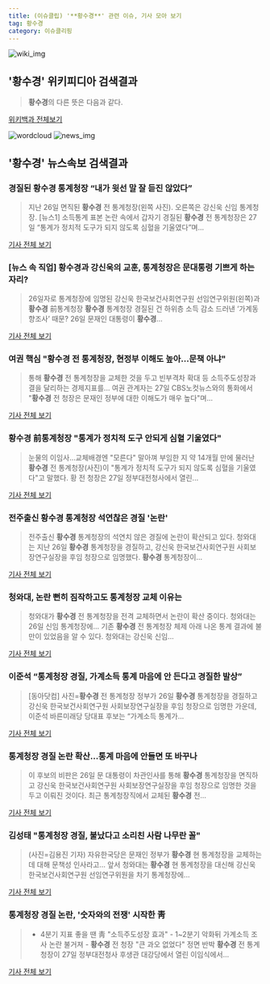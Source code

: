 ```yaml
---
title: (이슈클립) '**황수경**' 관련 이슈, 기사 모아 보기
tag: 황수경
category: 이슈클리핑
---
```

![wiki_img](https://user-images.githubusercontent.com/42597476/44503234-41136a80-a6d0-11e8-9071-6fc6418eafe4.png)
## **'**황수경**'** 위키피디아 검색결과
>**황수경**의 다른 뜻은 다음과 같다.

<a href="https://ko.wikipedia.org/wiki/황수경" target="_blank">위키백과 전체보기</a>

![wordcloud](https://s3.ap-northeast-2.amazonaws.com/lyrics101-wordcloud/2018-08-28-1535412103.png)
![news_img](https://user-images.githubusercontent.com/42597476/44507050-1206f400-a6e4-11e8-8d98-7ffbfebb353f.png)
## **'**황수경**'** 뉴스속보 검색결과
### 경질된 **황수경** 통계청장 “내가 윗선 말 잘 듣진 않았다”

>지난 26일 면직된 **황수경** 전 통계청장(왼쪽 사진). 오른쪽은 강신욱 신임 통계청장. [뉴스1] 소득통계 표본 논란 속에서 갑자기 경질된 **황수경** 전 통계청장은 27일 “통계가 정치적 도구가 되지 않도록 심혈을 기울였다”며...

<a href="http://news.joins.com/article/olink/22511270" target="_blank">기사 전체 보기</a>

### [뉴스 속 직업] **황수경**과 강신욱의 교훈, 통계청장은 문대통령 기쁘게 하는 자리?

>26일자로 통계청장에 임명된 강신욱 한국보건사회연구원 선임연구위원(왼쪽)과 **황수경** 前통계청장         **황수경** 통계청장 경질된 건 하위층 소득 감소 드러낸 ‘가계동향조사’ 때문? 26일 문재인 대통령이 **황수경**...

<a href="http://www.news2day.co.kr/109746" target="_blank">기사 전체 보기</a>

### 여권 핵심 "**황수경** 전 통계청장, 현정부 이해도 높아…문책 아냐"

>통해 **황수경** 전 통계청장을 교체한 것을 두고 빈부격차 확대 등 소득주도성장과 결을 달리하는 경제지표를... 여권 관계자는 27일 CBS노컷뉴스와의 통화에서 "**황수경** 전 청장은 문재인 정부에 대한 이해도가 매우 높다"며...

<a href="http://www.nocutnews.co.kr/news/5022231" target="_blank">기사 전체 보기</a>

### **황수경** 前통계청장 "통계가 정치적 도구 안되게 심혈 기울였다"

>눈물의 이임사…교체배경엔 "모른다" 말아껴 부임한 지 약 14개월 만에 물러난 **황수경** 전 통계청장(사진)이 "통계가 정치적 도구가 되지 않도록 심혈을 기울였다"고 말했다. 황 전 청장은 27일 정부대전청사에서 열린...

<a href="http://news.mk.co.kr/newsRead.php?year=2018&no=538543" target="_blank">기사 전체 보기</a>

### 전주출신 **황수경** 통계청장 석연찮은 경질 '논란'

>전주출신 **황수경** 통계청장의 석연치 않은 경질에 논란이 확산되고 있다. 청와대는 지난 26일 **황수경** 통계청장을 경질하고, 강신욱 한국보건사회연구원 사회보장연구실장을 후임 청장으로 임명했다. **황수경** 통계청장이...

<a href="http://www.jjan.kr/news/articleView.html?idxno=2015543" target="_blank">기사 전체 보기</a>

### 청와대, 논란 뻔히 짐작하고도 통계청장 교체 이유는

>청와대가 **황수경** 전 통계청장을 전격 교체하면서 논란이 확산 중이다. 청와대는 26일 신임 통계청장에... 기존 **황수경** 전 통계청장 체제 아래 나온 통계 결과에 불만이 있었음을 알 수 있다. 청와대는 강신욱 신임...

<a href="http://www.mediatoday.co.kr/?mod=news&act=articleView&idxno=144239" target="_blank">기사 전체 보기</a>

### 이준석 “통계청장 경질, 가계소득 통계 마음에 안 든다고 경질한 발상”

>[동아닷컴] 사진=**황수경** 전 통계청장 정부가 26일 **황수경** 통계청장을 경질하고 강신욱 한국보건사회연구원 사회보장연구실장을 후임 청장으로 임명한 가운데, 이준석 바른미래당 당대표 후보는 “가계소득 통계가...

<a href="http://news.donga.com/3/all/20180827/91692701/2" target="_blank">기사 전체 보기</a>

### 통계청장 경질 논란 확산…통계 마음에 안들면 또 바꾸나

>이 후보의 비판은 26일 문 대통령이 차관인사를 통해 **황수경** 통계청장을 면직하고 강신욱 한국보건사회연구원 사회보장연구실장을 후임 청장으로 임명한 것을 두고 이뤄진 것이다. 최근 통계청장직에서 교체된 **황수경** 전...

<a href="http://news.kmib.co.kr/article/view.asp?arcid=0012633489&code=61111111&cp=nv" target="_blank">기사 전체 보기</a>

### 김성태 "통계청장 경질, 불났다고 소리친 사람 나무란 꼴"

>(사진=김용진 기자) 자유한국당은 문재인 정부가 **황수경** 현 통계청장을 교체하는 데 대해 문책성 인사라고... 앞서 청와대는 **황수경** 현 통계청장을 대신해 강신욱 한국보건사회연구원 선임연구위원을 차기 통계청장에...

<a href="http://www.joseilbo.com/news/news_read.php?uid=359587&class=32&grp=" target="_blank">기사 전체 보기</a>

### 통계청장 경질 논란, '숫자와의 전쟁' 시작한 靑

>- 4분기 지표 좋을 땐 靑 "소득주도성장 효과" - 1~2분기 악화뒤 가계소득 조사 논란 불거져 - **황수경** 전 청장 "큰 과오 없었다" 정면 반박 **황수경** 전 통계청장이 27일 정부대전청사 후생관 대강당에서 열린 이임식에서...

<a href="http://www.edaily.co.kr/news/newspath.asp?newsid=03854006619311584" target="_blank">기사 전체 보기</a>


